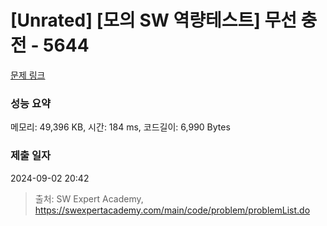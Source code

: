 # [Unrated] [모의 SW 역량테스트] 무선 충전 - 5644 

[문제 링크](https://swexpertacademy.com/main/code/problem/problemDetail.do?contestProbId=AWXRDL1aeugDFAUo) 

### 성능 요약

메모리: 49,396 KB, 시간: 184 ms, 코드길이: 6,990 Bytes

### 제출 일자

2024-09-02 20:42



> 출처: SW Expert Academy, https://swexpertacademy.com/main/code/problem/problemList.do